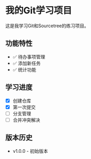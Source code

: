 # 我的Git学习项目

这是我学习Git和Sourcetree的练习项目。

## 功能特性
- ✅ 待办事项管理
- ✅ 添加新任务
- ✅ 统计功能

## 学习进度
- [x] 创建仓库
- [x] 第一次提交
- [ ] 分支管理
- [ ] 合并冲突解决

## 版本历史
- v1.0.0 - 初始版本